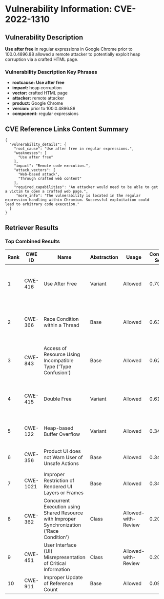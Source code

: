 # Vulnerability Information: CVE-2022-1310

## Vulnerability Description
**Use after free** in regular expressions in Google Chrome prior to 100.0.4896.88 allowed a remote attacker to potentially exploit heap corruption via a crafted HTML page.

### Vulnerability Description Key Phrases
- **rootcause:** **Use after free**
- **impact:** heap corruption
- **vector:** crafted HTML page
- **attacker:** remote attacker
- **product:** Google Chrome
- **version:** prior to 100.0.4896.88
- **component:** regular expressions

## CVE Reference Links Content Summary
```
{
  "vulnerability_details": {
    "root_cause": "Use after free in regular expressions.",
    "weaknesses": [
      "Use after free"
    ],
    "impact": "Remote code execution.",
    "attack_vectors": [
      "Web-based attack",
      "Through crafted web content"
    ],
    "required_capabilities": "An attacker would need to be able to get a victim to open a crafted web page.",
     "more_info": "The vulnerability is located in the regular expression handling within Chromium. Successful exploitation could lead to arbitrary code execution."
  }
}
```

## Retriever Results

### Top Combined Results

| Rank | CWE ID | Name | Abstraction | Usage | Combined Score | Retrievers | Individual Scores |
|------|--------|------|-------------|-------|---------------|------------|-------------------|
| 1 | CWE-416 | Use After Free | Variant | Allowed | 0.7095 | dense, sparse, graph | dense: 0.653, sparse: 0.260, graph: 0.820 |
| 2 | CWE-366 | Race Condition within a Thread | Base | Allowed | 0.6314 | dense, sparse, graph | dense: 0.585, sparse: 0.213, graph: 0.606 |
| 3 | CWE-843 | Access of Resource Using Incompatible Type ('Type Confusion') | Base | Allowed | 0.6269 | dense, sparse, graph | dense: 0.522, sparse: 0.209, graph: 0.689 |
| 4 | CWE-415 | Double Free | Variant | Allowed | 0.6135 | dense, sparse, graph | dense: 0.546, sparse: 0.178, graph: 0.811 |
| 5 | CWE-122 | Heap-based Buffer Overflow | Variant | Allowed | 0.3439 | dense, sparse | dense: 0.540, sparse: 0.179 |
| 6 | CWE-356 | Product UI does not Warn User of Unsafe Actions | Base | Allowed | 0.3438 | dense, sparse | dense: 0.528, sparse: 0.139 |
| 7 | CWE-1021 | Improper Restriction of Rendered UI Layers or Frames | Base | Allowed | 0.3417 | dense, sparse | dense: 0.529, sparse: 0.135 |
| 8 | CWE-362 | Concurrent Execution using Shared Resource with Improper Synchronization ('Race Condition') | Class | Allowed-with-Review | 0.2088 | dense, sparse | dense: 0.516, sparse: 0.170 |
| 9 | CWE-451 | User Interface (UI) Misrepresentation of Critical Information | Class | Allowed-with-Review | 0.2039 | dense, sparse | dense: 0.532, sparse: 0.141 |
| 10 | CWE-911 | Improper Update of Reference Count | Base | Allowed | 0.0912 | sparse | sparse: 0.159 |

